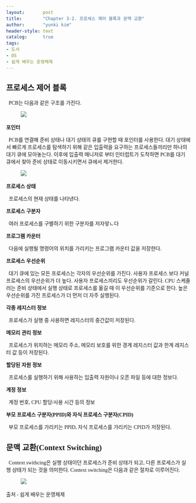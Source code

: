 ```yaml
---
layout:       post
title:        "Chapter 3-2. 프로세스 제어 블록과 문맥 교환"
author:       "yunki kim"
header-style: text
catalog:      true
tags:
- 도서
- OS
- 쉽게 배우는 운영체제
---
```


<div class="tt_article_useless_p_margin contents_style"><h2 data-ke-size="size26"><span style="font-family: 'Noto Serif KR';"><b>프로세스 제어 블록</b></span></h2>
<p data-ke-size="size16"><span style="font-family: 'Noto Serif KR';">&nbsp; PCB는 다음과 같은 구조를 가진다.</span></p>
<p></p><figure class="imageblock alignCenter" data-ke-mobilestyle="widthOrigin" data-origin-width="265" data-origin-height="479"><span data-url="https://blog.kakaocdn.net/dn/uOiMC/btrXQhJJIhI/ZFOjBkcESKYj5I1ON3DcKk/img.png" data-lightbox="lightbox"><img src="/img/2023-02-01-introduction-to-os-3-2/img.png" srcset="https://img1.daumcdn.net/thumb/R1280x0/?scode=mtistory2&amp;fname=https%3A%2F%2Fblog.kakaocdn.net%2Fdn%2FuOiMC%2FbtrXQhJJIhI%2FZFOjBkcESKYj5I1ON3DcKk%2Fimg.png" onerror="this.onerror=null; this.src='//t1.daumcdn.net/tistory_admin/static/images/no-image-v1.png'; this.srcset='//t1.daumcdn.net/tistory_admin/static/images/no-image-v1.png';" data-origin-width="265" data-origin-height="479"></span></figure>
<p></p>
<p data-ke-size="size16"><span style="font-family: 'Noto Serif KR';"><b>포인터</b></span></p>
<p data-ke-size="size16"><span style="font-family: 'Noto Serif KR';">&nbsp; PCB를 연결해 준비 상태나 대기 상태의 큐를 구현할 때 포인터를 사용한다. 대기 상태에서 빠르게 프로세스를 탐색하기 위해 같은 입출력을 요구하는 프로세스들끼리만 하나의 대기 큐에 모아놓는다. 이후에 입출력 매니저로 부터 인터럽트가 도착하면 PCB를 대기 큐에서 찾아 준비 상태로 이동시키면서 큐에서 제거한다.</span></p>
<p></p><figure class="imageblock alignCenter" data-ke-mobilestyle="widthOrigin" data-origin-width="458" data-origin-height="269"><span data-url="https://blog.kakaocdn.net/dn/ev8AwJ/btrXM3zx8AR/rKtTMlLqYdniZe6NqXzCF0/img.png" data-lightbox="lightbox"><img src="/img/2023-02-01-introduction-to-os-3-2/img_1.png" srcset="https://img1.daumcdn.net/thumb/R1280x0/?scode=mtistory2&amp;fname=https%3A%2F%2Fblog.kakaocdn.net%2Fdn%2Fev8AwJ%2FbtrXM3zx8AR%2FrKtTMlLqYdniZe6NqXzCF0%2Fimg.png" onerror="this.onerror=null; this.src='//t1.daumcdn.net/tistory_admin/static/images/no-image-v1.png'; this.srcset='//t1.daumcdn.net/tistory_admin/static/images/no-image-v1.png';" data-origin-width="458" data-origin-height="269"></span></figure>
<p></p>
<p data-ke-size="size16"><span style="font-family: 'Noto Serif KR';"><b>프로세스 상태</b></span></p>
<p data-ke-size="size16"><span style="font-family: 'Noto Serif KR';">&nbsp; 프로세스의 현재 상태를 나타낸다.</span></p>
<p data-ke-size="size16"><span style="font-family: 'Noto Serif KR';"><b>프로세스 구분자</b></span></p>
<p data-ke-size="size16"><span style="font-family: 'Noto Serif KR';">&nbsp; 여러 프로세스를 구별하기 위한 구분자를 저자앟ㄴ다</span></p>
<p data-ke-size="size16"><span style="font-family: 'Noto Serif KR';"><b>프로그램 카운터</b></span></p>
<p data-ke-size="size16"><span style="font-family: 'Noto Serif KR';">&nbsp; 다음에 실행될 명령어의 위치를 가리키는 프로그램 카운터 값을 저장한다.</span></p>
<p data-ke-size="size16"><span style="font-family: 'Noto Serif KR';"><b>프로세스 우선순위</b></span></p>
<p data-ke-size="size16"><span style="font-family: 'Noto Serif KR';">&nbsp; 대기 큐에 있는 모든 프로세스는 각자의 우선순위를 가진다. 사용자 프로세스 보다 커널 프로세스의 우선순위가 더 높다. 사용자 프로세스끼리도 우선순위가 갈린다. CPU 스케줄러는 준비 상태에서 실행 상태로 프로세스를 옮길 때 이 우선순위를 기준으로 한다. 높은 우선순위를 가진 프로세스가 더 먼저 더 자주 실행된다.</span></p>
<p data-ke-size="size16"><span style="font-family: 'Noto Serif KR';"><b>각종 레지스터 정보</b></span></p>
<p data-ke-size="size16"><span style="font-family: 'Noto Serif KR';">&nbsp; 프로세스가 실행 중 사용하면 레지스터의 중간값이 저장된다.&nbsp;</span></p>
<p data-ke-size="size16"><span style="font-family: 'Noto Serif KR';"><b>메모리 관리 정보</b></span></p>
<p data-ke-size="size16"><span style="font-family: 'Noto Serif KR';">&nbsp; 프로세스가 위치하는 메모리 주소, 메모리 보호를 위한 경계 레지스터 값과 한계 레지스터 값 등이 저장된다.&nbsp;</span></p>
<p data-ke-size="size16"><span style="font-family: 'Noto Serif KR';"><b>할당된 자원 정보</b></span></p>
<p data-ke-size="size16"><span style="font-family: 'Noto Serif KR';">&nbsp; 프로세스를 실행하기 위해 사용하는 입출력 자원이나 오픈 파일 등에 대한 정보다.</span></p>
<p data-ke-size="size16"><span style="font-family: 'Noto Serif KR';"><b>계정 정보</b></span></p>
<p data-ke-size="size16"><span style="font-family: 'Noto Serif KR';">&nbsp; 계정 번호, CPU 할당/사용 시간 등의 정보</span></p>
<p data-ke-size="size16"><span style="font-family: 'Noto Serif KR';"><b>부모 프로세스 구분자(PPID)와 자식 프로세스 구분자(CPID)</b></span></p>
<p data-ke-size="size16"><span style="font-family: 'Noto Serif KR';"><b>&nbsp;&nbsp;</b>부모 프로세스를 가리키는 PPID, 자식 프로세스를 가리키는 CPID가 저장된다.</span></p>
<h2 data-ke-size="size26"><span style="font-family: 'Noto Serif KR';"><b>문맥 교환(Context Switching)</b></span></h2>
<p data-ke-size="size16"><span style="font-family: 'Noto Serif KR';"><b>&nbsp;&nbsp;</b>Context swithcing은 실행 상태이던 프로세스가 준비 상태가 되고, 다른 프로세스가 실행 상태가 되는 것을 의미한다. Context switching은 다음과 같은 절차로 이루어진다.</span></p>
<p></p><figure class="imageblock alignCenter" data-ke-mobilestyle="widthOrigin" data-origin-width="474" data-origin-height="452"><span data-url="https://blog.kakaocdn.net/dn/tziDJ/btrXK7ITuMF/eU6U8IQZoUNysXp5k5Iko0/img.png" data-lightbox="lightbox"><img src="/img/2023-02-01-introduction-to-os-3-2/img_2.png" srcset="https://img1.daumcdn.net/thumb/R1280x0/?scode=mtistory2&amp;fname=https%3A%2F%2Fblog.kakaocdn.net%2Fdn%2FtziDJ%2FbtrXK7ITuMF%2FeU6U8IQZoUNysXp5k5Iko0%2Fimg.png" onerror="this.onerror=null; this.src='//t1.daumcdn.net/tistory_admin/static/images/no-image-v1.png'; this.srcset='//t1.daumcdn.net/tistory_admin/static/images/no-image-v1.png';" data-origin-width="474" data-origin-height="452"></span></figure>
<p></p>
<p data-ke-size="size16"><span style="font-family: 'Noto Serif KR';">출처 - 쉽게 배우는 운영체제</span></p></div>